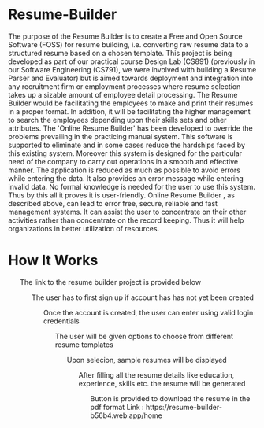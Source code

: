# Resume-Builder
The purpose of the Resume Builder is to create a Free and Open Source Software (FOSS) for resume building, i.e. converting raw resume data to a structured resume based on a chosen template.
This project is being developed as part of our practical course Design Lab (CS891) (previously in our Software Engineering (CS791), we were involved with building a Resume Parser and Evaluator) but is aimed towards deployment and integration into any recruitment firm or employment processes where resume selection takes up a sizable amount of employee detail processing. The Resume Builder would be facilitating the employees to make and print their resumes in a proper format. In addition, it will be facilitating the higher management to search the employees depending upon their skills sets and other attributes.
The 'Online Resume Builder' has been developed to override the problems prevailing in the practicing manual system. This software is supported to eliminate and in some cases reduce the hardships faced by this existing system. Moreover this system is designed for the particular need of the company to carry out operations in a smooth and effective manner. 
The application is reduced as much as possible to avoid errors while entering the data. It also provides an error message while entering invalid data. No formal knowledge is needed for the user to use this system. Thus by this all it proves it is user-friendly. Online Resume Builder , as described above, can lead to error free, secure, reliable and fast management systems. It can assist the user to concentrate on their other activities rather than concentrate on the record keeping. Thus it will help organizations in better utilization of resources. 
# How It Works
<ul> The link to the resume builder project is provided below
<ul> The user has to first sign up if account has has not yet been created
<ul> Once the account is created, the user can enter using valid login credentials
<ul> The user will be given options to choose from different resume templates
<ul> Upon selecion, sample resumes will be displayed
<ul> After filling all the resume details like education, experience, skills etc. the resume will be generated
<ul> Button is provided to download the resume in the pdf format
Link : https://resume-builder-b56b4.web.app/home
